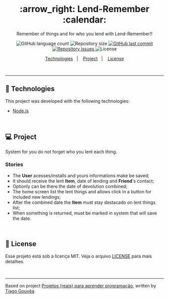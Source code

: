 <br/>

<h1 align="center">
  :arrow_right: Lend-Remember :calendar:
</h1>

<p align="center">Remember of things and for who you lend with Lend-Remember!!</p>

<p align="center">
  <img alt="GitHub language count" src="https://img.shields.io/github/languages/count/alefemoreira/lend-remember?color=blue">

  <img alt="Repository size" src="https://img.shields.io/github/repo-size/alefemoreira/lend-remember?color=blue">
  
  <a href="https://github.com/alefemoreira/lend-remember/commits/master">
    <img alt="GitHub last commit" src="https://img.shields.io/github/last-commit/alefemoreira/lend-remember?color=blue">
  </a>

  <a href="https://github.com/alefemoreira/lend-remember/issues">
    <img alt="Repository issues" src="https://img.shields.io/github/issues/alefemoreira/lend-remember?color=blue">
  </a>

  <img alt="License" src="https://img.shields.io/badge/license-MIT-brightgreen?color=blue">
</p>

<p align="center">
  <a href="#rocket-technologies">Technologies</a>&nbsp;&nbsp;&nbsp;|&nbsp;&nbsp;&nbsp;
  <a href="#computer-project">Project</a>&nbsp;&nbsp;&nbsp;|&nbsp;&nbsp;&nbsp;
  <a href="#memo-license">License</a>
</p>

<br/>

---

## :rocket: Technologies

This project was developed with the following technologies:

- [Node.js](https://nodejs.org/en/)

<br/>

## :computer: Project

System for you do not forget who you lent each thing.

### Stories

- The **User** acesses/installs and yours informations make be saved;
- It should receive the lent **Item**, date of lending and **Friend**'s contact;
- Optionly can be there the date of devolution combined;
- The home screen list the lent things and allows click in a button for included new lendings;
- After the combined date the **Item** must stay destacado on lent things list;
- When something is returned, must be marked in system that will save the date.

<br/>

## :memo: License

Esse projeto está sob a licença MIT. Veja o arquivo [LICENSE](LICENSE) para mais detalhes.

<br/>

---

Based on project [Projetos (reais) para aprender programação](https://www.tiagogouvea.com.br/profissional/projetos-reais-aprender-programacao/), written by [Tiago Gouvêa](https://github.com/TiagoGouvea)
